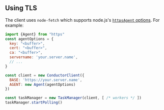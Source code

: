 Using TLS
---

The client uses `node-fetch` which supports node.js's [`httpsAgent` options](https://nodejs.org/api/https.html#new-agentoptions). For example:

```javascript
import {Agent} from "https"
const agentOptions = {
  key: "<buffer>",
  cert: "<buffer>",
  ca: "<buffer>",
  servername: 'your.server.name',
  // ...
}

const client = new ConductorClient({
  BASE: 'https://your.server.name',
  AGENT: new Agent(agentOptions)
})

const taskManager = new TaskManager(client, [ /* workers */ ])
taskManager.startPolling()
```
